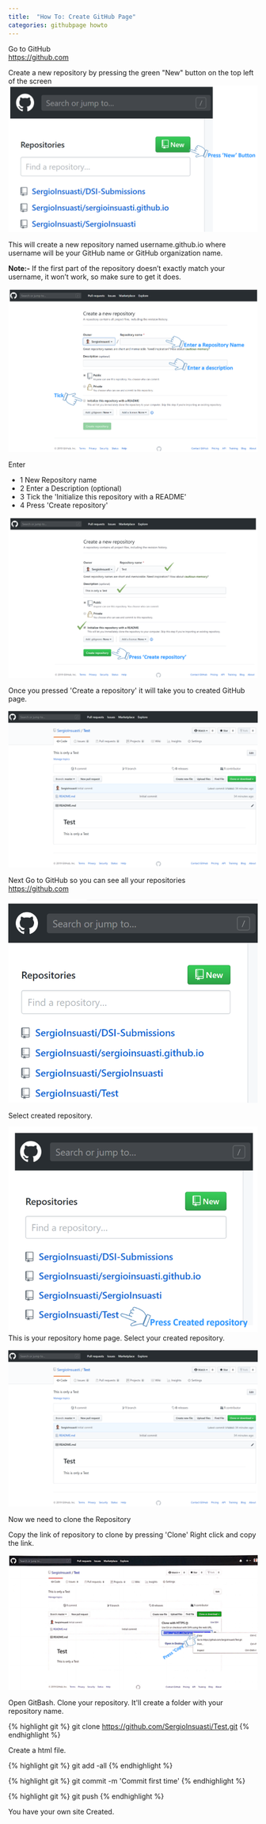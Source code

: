 ```yaml
---
title:  "How To: Create GitHub Page"
categories: githubpage howto
---
```

Go to GitHub  
https://github.com

Create a new repository by pressing the green "New" button on the top left of the screen
![image tooltip here](/Img/GitHub_New_Button.PNG)

This will create a new repository named username.github.io where username will be your GitHub name or GitHub organization name.

<b>Note:-</b> If the first part of the repository doesn’t exactly match your username,
it won’t work, so make sure to get it does.

![image tooltip here](/Img/GitHub_New_Repository-Before.PNG)

Enter
- 1 New Repository name
- 2 Enter a Description (optional)
- 3 Tick the 'Initialize this repository with a README'
- 4 Press 'Create repository'

![image tooltip here](/Img/GitHub_New_Repository-After.PNG)

Once you pressed 'Create a repository' it will take you to created GitHub page.

![image tooltip here](/Img/GitHub_New_Repository.PNG)

Next Go to GitHub so you can see all your repositories <br>
https://github.com <br>

![image tooltip here](/Img/GitHub_Repository-List.PNG)

Select created repository.

![image tooltip here](/Img/GitHub_Repository-Select_From_List.PNG)
This is your repository home page. Select your created repository.

![image tooltip here](/Img/GitHub_New_Repository.PNG)

Now we need to clone the Repository <br>

Copy the link of repository to clone by pressing 'Clone'
Right click and copy the link.

![image tooltip here](/Img/GitHub_Repository-Press_Clone.PNG)

Open GitBash. Clone your repository. It'll create a folder with your repository
name.

{% highlight git %}
git clone https://github.com/SergioInsuasti/Test.git
{% endhighlight %}

Create a html file.

{% highlight git %}
git add -all
{% endhighlight %}

{% highlight git %}
git commit -m 'Commit first time'
{% endhighlight %}

{% highlight git %}
git push
{% endhighlight %}

You have your own site Created.
